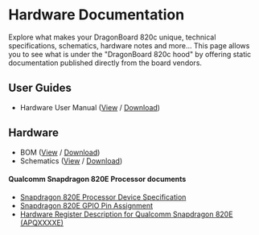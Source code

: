 # Hardware Documentation

Explore what makes your DragonBoard 820c unique, technical specifications, schematics, hardware notes and more... This page allows you to see what is under the "DragonBoard 820c hood" by offering static documentation published directly from the board vendors.

## User Guides

- Hardware User Manual ([View]() / [Download]())

## Hardware

- BOM ([View]() / [Download]())
- Schematics ([View]() / [Download]())

#### Qualcomm Snapdragon 820E Processor documents

- [Snapdragon 820E Processor Device Specification]()
- [Snapdragon 820E GPIO Pin Assignment]()
- [Hardware Register Description for Qualcomm Snapdragon 820E (APQXXXXE)]()
